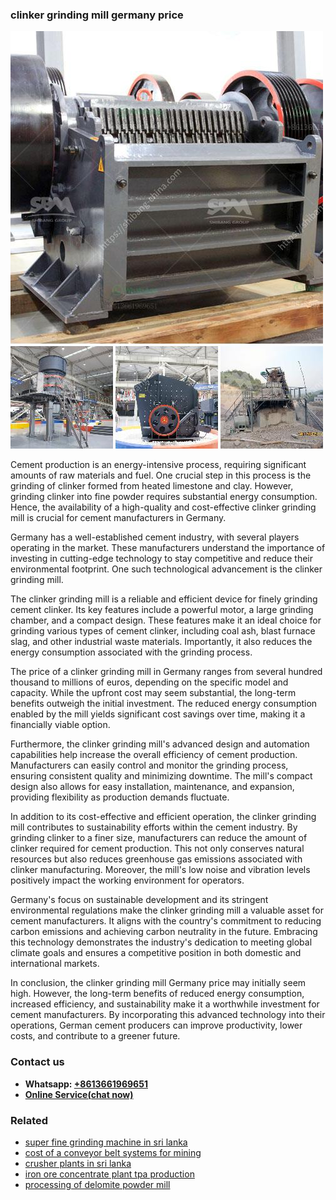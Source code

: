 <h3>clinker grinding mill germany price</h3><img src='1708589283.jpg' alt=''><p>Cement production is an energy-intensive process, requiring significant amounts of raw materials and fuel. One crucial step in this process is the grinding of clinker formed from heated limestone and clay. However, grinding clinker into fine powder requires substantial energy consumption. Hence, the availability of a high-quality and cost-effective clinker grinding mill is crucial for cement manufacturers in Germany.</p><p>Germany has a well-established cement industry, with several players operating in the market. These manufacturers understand the importance of investing in cutting-edge technology to stay competitive and reduce their environmental footprint. One such technological advancement is the clinker grinding mill.</p><p>The clinker grinding mill is a reliable and efficient device for finely grinding cement clinker. Its key features include a powerful motor, a large grinding chamber, and a compact design. These features make it an ideal choice for grinding various types of cement clinker, including coal ash, blast furnace slag, and other industrial waste materials. Importantly, it also reduces the energy consumption associated with the grinding process.</p><p>The price of a clinker grinding mill in Germany ranges from several hundred thousand to millions of euros, depending on the specific model and capacity. While the upfront cost may seem substantial, the long-term benefits outweigh the initial investment. The reduced energy consumption enabled by the mill yields significant cost savings over time, making it a financially viable option.</p><p>Furthermore, the clinker grinding mill's advanced design and automation capabilities help increase the overall efficiency of cement production. Manufacturers can easily control and monitor the grinding process, ensuring consistent quality and minimizing downtime. The mill's compact design also allows for easy installation, maintenance, and expansion, providing flexibility as production demands fluctuate.</p><p>In addition to its cost-effective and efficient operation, the clinker grinding mill contributes to sustainability efforts within the cement industry. By grinding clinker to a finer size, manufacturers can reduce the amount of clinker required for cement production. This not only conserves natural resources but also reduces greenhouse gas emissions associated with clinker manufacturing. Moreover, the mill's low noise and vibration levels positively impact the working environment for operators.</p><p>Germany's focus on sustainable development and its stringent environmental regulations make the clinker grinding mill a valuable asset for cement manufacturers. It aligns with the country's commitment to reducing carbon emissions and achieving carbon neutrality in the future. Embracing this technology demonstrates the industry's dedication to meeting global climate goals and ensures a competitive position in both domestic and international markets.</p><p>In conclusion, the clinker grinding mill Germany price may initially seem high. However, the long-term benefits of reduced energy consumption, increased efficiency, and sustainability make it a worthwhile investment for cement manufacturers. By incorporating this advanced technology into their operations, German cement producers can improve productivity, lower costs, and contribute to a greener future.</p><h3>Contact us</h3><ul><li><strong>Whatsapp:&nbsp;<a href="https://wa.me/8613661969651">+8613661969651</a></strong></li><li><a href="https://swt.shibang-china.com/?git&amp;zhl&amp;clinker grinding mill germany price"><strong>Online Service(chat now)</strong></a></li></ul><h3>Related</h3><ul><li><a href='super fine grinding machine in sri lanka.md'>super fine grinding machine in sri lanka</a></li><li><a href='cost of a conveyor belt systems for mining.md'>cost of a conveyor belt systems for mining</a></li><li><a href='crusher plants in sri lanka.md'>crusher plants in sri lanka</a></li><li><a href='iron ore concentrate plant tpa production.md'>iron ore concentrate plant tpa production</a></li><li><a href='processing of delomite powder mill.md'>processing of delomite powder mill</a></li></ul>